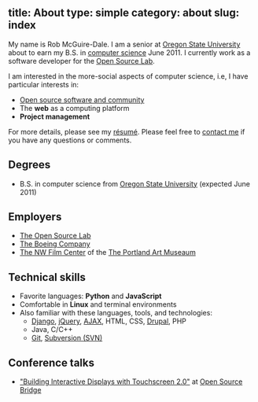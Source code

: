 title: About
type: simple
category: about
slug: index
---
My name is Rob McGuire-Dale. I am a senior at [Oregon State University][osu] about to earn my B.S. in [computer science][compsci] June 2011. I currently work as a software developer for the [Open Source Lab][osl].

I am interested in the more-social aspects of computer science, i.e, I have particular interests in:

* [Open source software and community][opensource]
* The **web** as a computing platform
* **Project management**

For more details, please see my [r&eacute;sum&eacute;][resume]. Please feel free to [contact me][contact] if you have any questions or comments.

## Degrees

* B.S. in computer science from [Oregon State University][osu] (expected June 2011)

## Employers

* [The Open Source Lab][osl]
* [The Boeing Company][boeing]
* [The NW Film Center][nwfc] of the [The Portland Art Museaum][artmuseum]

## Technical skills

* Favorite languages: **Python** and **JavaScript**
* Comfortable in **Linux** and terminal environments
* Also familiar with these languages, tools, and technologies:
    * [Django][django], [jQuery][jquery], [AJAX][ajax], HTML, CSS, [Drupal][drupal], PHP
    * Java, C/C++
    * [Git][git], [Subversion (SVN)][svn]
    
## Conference talks

* ["Building Interactive Displays with Touchscreen 2.0"][osbridge_talk] at [Open Source Bridge][osbridge]

[osu]:http://oregonstate.edu
[compsci]:http://en.wikipedia.org/wiki/computer_science
[osl]:http://osuosl.org
[opensource]:http://en.wikipedia.org/wiki/open_source
[mhcc]:http://mhcc.edu
[boeing]:http://boeing.com
[nwfc]:http://nwfilm.org
[artmuseum]:http://portlandartmuseum.org
[osbridge_talk]:http://opensourcebridge.org/sessions/404
[osbridge]:http://opensourcebridge.org
[jquery]:http://jquery.org
[ajax]:http://en.wikipedia.org/wiki/Ajax_(programming)
[django]:https://www.djangoproject.com
[drupal]:http://drupal.org
[git]:http://git-scm.com
[svn]:http://subversion.tigris.org
[resume]:/docs/McGuire-Dale,Rob_resume.pdf
[contact]:/contact
